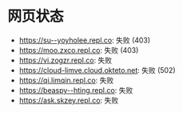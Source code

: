# 网页状态
- https://su--yoyholee.repl.co: 失败 (403)
- https://moo.zxco.repl.co: 失败 (403)
- https://vi.zogzr.repl.co: 失败
- https://cloud-limve.cloud.okteto.net: 失败 (502)
- https://qi.limqin.repl.co: 失败
- https://beaspy--hting.repl.co: 失败
- https://ask.skzey.repl.co: 失败
